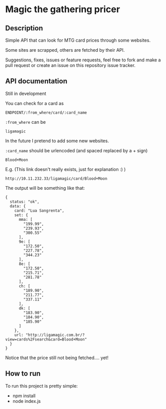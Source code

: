 # Magic the gathering pricer
## Description
Simple API that can look for MTG card prices through some websites.

Some sites are scrapped, others are fetched by their API.

Suggestions, fixes, issues or feature requests, feel free to fork and make a pull request or create an issue on this repository issue tracker.

## API documentation
Still in development

You can check for a card as
```
ENDPOINT/:from_where/card/:card_name
```

```:from_where``` can be
```
ligamagic
```
In the future I pretend to add some new websites.

```:card_name``` should be urlencoded (and spaced replaced by a + sign)
```
Blood+Moon
```

E.g. (This link doesn't really exists, just for explanation :) )
```
http://10.11.232.33/ligamagic/card/Blood+Moon
```

The output will be something like that:
```
{
  status: "ok",
  data: {
    card: "Lua Sangrenta",
    set: {
      mma: [
        "199.99",
        "239.93",
        "300.55"
      ],
      9e: [
        "172.50",
        "227.78",
        "344.23"
      ],
      8e: [
        "172.50",
        "215.71",
        "281.78"
      ],
      ch: [
        "189.90",
        "211.77",
        "337.11"
      ],
      dk: [
        "183.90",
        "184.90",
        "185.90"
      ]
    },
    url: "http://ligamagic.com.br/?view=cards%2Fsearch&card=Blood+Moon"
  }
}
```

Notice that the price still not being fetched.... yet!

## How to run
To run this project is pretty simple:
- npm install
- node index.js
